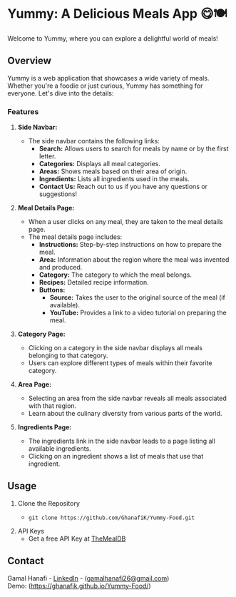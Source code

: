 # Yummy: A Delicious Meals App 😋🍽️

Welcome to Yummy, where you can explore a delightful world of meals!

## Overview

Yummy is a web application that showcases a wide variety of meals. Whether you're a foodie or just curious, Yummy has something for everyone. Let's dive into the details:

### Features

1. **Side Navbar:**
   - The side navbar contains the following links:
     - **Search:** Allows users to search for meals by name or by the first letter.
     - **Categories:** Displays all meal categories.
     - **Areas:** Shows meals based on their area of origin.
     - **Ingredients:** Lists all ingredients used in the meals.
     - **Contact Us:** Reach out to us if you have any questions or suggestions!

2. **Meal Details Page:**
   - When a user clicks on any meal, they are taken to the meal details page.
   - The meal details page includes:
     - **Instructions:** Step-by-step instructions on how to prepare the meal.
     - **Area:** Information about the region where the meal was invented and produced.
     - **Category:** The category to which the meal belongs.
     - **Recipes:** Detailed recipe information.
     - **Buttons:**
       - **Source:** Takes the user to the original source of the meal (if available).
       - **YouTube:** Provides a link to a video tutorial on preparing the meal.

3. **Category Page:**
   - Clicking on a category in the side navbar displays all meals belonging to that category.
   - Users can explore different types of meals within their favorite category.

4. **Area Page:**
   - Selecting an area from the side navbar reveals all meals associated with that region.
   - Learn about the culinary diversity from various parts of the world.

5. **Ingredients Page:**
   - The ingredients link in the side navbar leads to a page listing all available ingredients.
   - Clicking on an ingredient shows a list of meals that use that ingredient.

## Usage
1. Clone the Repository
   - ```
     git clone https://github.com/GhanafiK/Yummy-Food.git
     ```
2. API Keys
   - Get a free API Key at [TheMealDB](https://www.themealdb.com/api.php)

## Contact
Gamal Hanafi - [LinkedIn](https://www.linkedin.com/in/gamal-khalil-56993a268/) - (gamalhanafi26@gmail.com) <br />
Demo: (https://ghanafik.github.io/Yummy-Food/)
